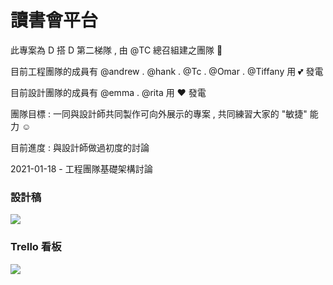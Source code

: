 # 讀書會平台

此專案為 D 搭 D 第二梯隊 , 由 @TC 總召組建之團隊 🚀

目前工程團隊的成員有 @andrew . @hank . @Tc . @Omar . @Tiffany 用 💕 發電

目前設計團隊的成員有 @emma . @rita 用 ❤ 發電

團隊目標 : 一同與設計師共同製作可向外展示的專案 , 共同練習大家的 "敏捷" 能力 ☺

目前進度 : 與設計師做過初度的討論 

2021-01-18 - 工程團隊基礎架構討論

### 設計稿

[![](https://i.imgur.com/4fl1veZ.png)](https://www.figma.com/file/IbjW4woFRr8vxI6bU17Rp6/Side-project?node-id=183%3A270)

### Trello 看板 

[![](https://i.imgur.com/8zJxSXv.png)](https://trello.com/invite/b/vHolbBcB/ed0aed6ab4ffb039adeb4323ae12987b/developement)
